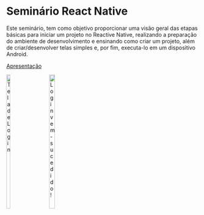 # Seminário React Native

Este seminário, tem como objetivo  proporcionar uma visão geral das etapas básicas para iniciar um projeto no Reactive Native, realizando a preparação do ambiente de desenvolvimento e ensinando como criar um projeto, além de criar/desenvolver telas simples e, por fim, executa-lo em um dispositivo Android. 

[Apresentação](https://docs.google.com/presentation/d/1I8Mfc_biMu-8Lyc5M_HGvjZXMEUpAVU8znBKAmVZ_vo/edit?usp=sharing)


<div style="display: inline-block;">
    <img src="https://firebasestorage.googleapis.com/v0/b/tsi-jogo.appspot.com/o/tela1.jpeg?alt=media&token=c72b7636-c10c-4c16-ad62-b2ae7568fdbc" alt="Tela de Login" style="width: 30%;">
</div>

<div style="display: inline-block;">
    <img src="https://firebasestorage.googleapis.com/v0/b/tsi-jogo.appspot.com/o/tela1.jpeg?alt=media&token=c72b7636-c10c-4c16-ad62-b2ae7568fdbc" alt="Login vem-sucedido!" style="width: 30%;">
</div>
